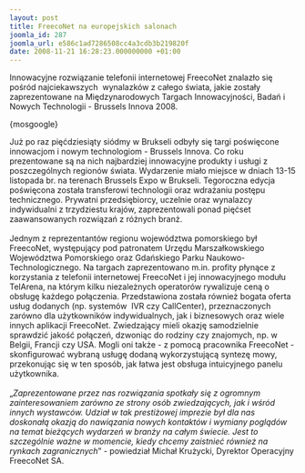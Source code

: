 ```yaml
---
layout: post
title: FreecoNet na europejskich salonach
joomla_id: 287
joomla_url: e586c1ad7286508cc4a3cdb3b219820f
date: 2008-11-21 16:28:23.000000000 +01:00
---
```

Innowacyjne rozwiązanie telefonii internetowej FreecoNet znalazło się pośr&oacute;d najciekawszych&nbsp; wynalazk&oacute;w z całego świata, jakie zostały zaprezentowane na Międzynarodowych Targach Innowacyjności, Badań i Nowych Technologii - Brussels Innova 2008.<p>{mosgoogle}</p><p>Już po raz pięćdziesiąty si&oacute;dmy w Brukseli odbyły się targi poświęcone innowacjom i nowym technologiom - Brussels Innova. Co roku prezentowane są na nich najbardziej innowacyjne produkty i usługi z poszczeg&oacute;lnych region&oacute;w świata. Wydarzenie miało miejsce w dniach 13-15 listopada br. na terenach Brussels Expo w Brukseli. Tegoroczna edycja poświęcona została transferowi technologii oraz wdrażaniu postępu technicznego. Prywatni przedsiębiorcy, uczelnie oraz wynalazcy indywidualni z trzydziestu kraj&oacute;w, zaprezentowali ponad pięćset zaawansowanych rozwiązań z r&oacute;żnych branż.<br />&nbsp; <br />Jednym z reprezentant&oacute;w regionu wojew&oacute;dztwa pomorskiego był FreecoNet, występujący pod patronatem Urzędu Marszałkowskiego Wojew&oacute;dztwa Pomorskiego oraz Gdańskiego Parku Naukowo-Technologicznego. Na targach zaprezentowano m.in. profity płynące z korzystania z telefonii internetowej FreecoNet i jej innowacyjnego modułu TelArena, na kt&oacute;rym kilku niezależnych operator&oacute;w rywalizuje ceną o obsługę każdego połączenia. Przedstawiona została r&oacute;wnież bogata oferta usług dodanych (np. system&oacute;w&nbsp; IVR czy CallCenter), przeznaczonych zar&oacute;wno dla użytkownik&oacute;w indywidualnych, jak i biznesowych oraz wiele innych aplikacji FreecoNet. Zwiedzający mieli okazję samodzielnie sprawdzić jakość połączeń, dzwoniąc do rodziny czy znajomych, np. w Belgii, Francji czy USA. Mogli oni także - z pomocą pracownika FreecoNet - skonfigurować wybraną usługę dodaną wykorzystującą syntezę mowy, przekonując się w ten spos&oacute;b, jak łatwa jest obsługa intuicyjnego panelu użytkownika. <br /><br />&bdquo;<em>Zaprezentowane przez nas rozwiązania spotkały się z ogromnym zainteresowaniem zar&oacute;wno ze strony os&oacute;b zwiedzających, jak i wśr&oacute;d innych wystawc&oacute;w. Udział w tak prestiżowej imprezie był dla nas doskonałą okazją do nawiązania nowych kontakt&oacute;w i wymiany pogląd&oacute;w na temat bieżących wydarzeń w branży na całym świecie. Jest to szczeg&oacute;lnie ważne w momencie, kiedy chcemy zaistnieć r&oacute;wnież na rynkach zagranicznych</em>&rdquo; - powiedział Michał Krużycki, Dyrektor Operacyjny FreecoNet SA. </p>
